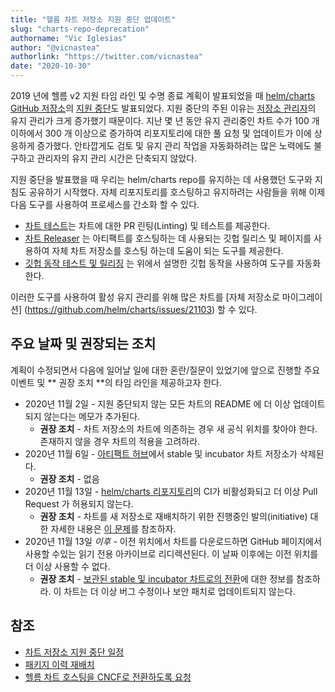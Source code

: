 ```yaml
---
title: "헬름 차트 저장소 지원 중단 업데이트"
slug: "charts-repo-deprecation"
authorname: "Vic Iglesias"
author: "@vicnastea"
authorlink: "https://twitter.com/vicnastea"
date: "2020-10-30"
---
```


2019 년에 헬름 v2 지원 타임 라인 및 수명 종료 계획이 발표되었을 때 [helm/charts GitHub 저장소](https://github.com/helm/charts)의 [지원 중단](https://github.com/helm/charts#deprecation-timeline)도 발표되었다.
지원 중단의 주된 이유는 [저장소 관리자](https://github.com/helm/charts/blob/master/OWNERS)의 유지 관리가 크게 증가했기 때문이다.
지난 몇 년 동안 유지 관리중인 차트 수가 100 개 이하에서 300 개 이상으로 증가하여 리포지토리에 대한 풀 요청 및 업데이트가 이에 상응하게 증가했다.
안타깝게도 검토 및 유지 관리 작업을 자동화하려는 많은 노력에도 불구하고 관리자의 유지 관리 시간은 단축되지 않았다.

지원 중단을 발표했을 때 우리는 helm/charts repo를 유지하는 데 사용했던 도구와 지침도 공유하기 시작했다. 
자체 리포지토리를 호스팅하고 유지하려는 사람들을 위해 이제 다음 도구를 사용하여 프로세스를 간소화 할 수 있다.

- [차트 테스트](https://github.com/helm/chart-testing)는 차트에 대한 PR 린팅(Linting) 및 테스트를 제공한다.
- [차트 Releaser](https://github.com/helm/chart-releaser) 는 아티팩트를 호스팅하는 데 사용되는 깃헙 릴리스 및 페이지를 사용하여 자체 차트 저장소를 호스팅 하는데 도움이 되는 도구를 제공한다.
- [깃헙 동작 테스트 및 릴리징](https://github.com/helm?q=chart+action) 는 위에서 설명한 깃헙 동작을 사용하여 도구를 자동화 한다.

이러한 도구를 사용하여 활성 유지 관리를 위해 많은 차트를 [자체 저장소로 마이그레이션] (https://github.com/helm/charts/issues/21103) 할 수 있다.

## 주요 날짜 및 권장되는 조치

계획이 수정되면서 다음에 일어날 일에 대한 혼란/질문이 있었기에 앞으로 진행할 주요 이벤트 및 ** 권장 조치 **의 타임 라인을 제공하고자 한다.

* 2020년 11월 2일 - 지원 중단되지 않는 모든 차트의 README 에 더 이상 업데이트 되지 않는다는 메모가 추가된다.
	* **권장 조치** - 차트 저장소의 차트에 의존하는 경우 새 공식 위치를 찾아야 한다. 존재하지 않을 경우 차트의 적용을 고려하라.
* 2020년 11월 6일 - [아티팩트 허브](https://artifacthub.io/)에서 stable 및 incubator 차트 저장소가 삭제된다.
	* **권장 조치** - 없음
* 2020년 11월 13일 - [helm/charts 리포지토리](https://github.com/helm/chart)의 CI가 비활성화되고 더 이상 Pull Request 가 허용되지 않는다.
	* **권장 조치** - 차트를 새 저장소로 재배치하기 위한 진행중인 발의(initiative) 대한 자세한 내용은 [이 문제](https://github.com/helm/charts/issues/21103)를 참조하자.
* 2020년 11월 13일 *이후* - 이전 위치에서 차트를 다운로드하면 GitHub 페이지에서 사용할 수있는 읽기 전용 아카이브로 리디렉션된다. 이 날짜 이후에는 이전 위치를 더 이상 사용할 수 없다.
	* **권장 조치** - [보관된 stable 및 incubator 차트로의 전환](https://helm.sh/docs/faq/#i-am-getting-a-warning-about-unable-to-get-an-update-from-the-stable-chart-repository)에 대한 정보를 참조하라. 이 차트는 더 이상 버그 수정이나 보안 패치로 업데이트되지 않는다.


## 참조

* [차트 저장소 지원 중단 일정](https://github.com/helm/charts/issues/23944)
* [패키지 이력 재배치](https://github.com/helm/charts/issues/23850)
* [헬름 차트 호스팅을 CNCF로 전환하도록 요청](https://github.com/helm/community/issues/114)
